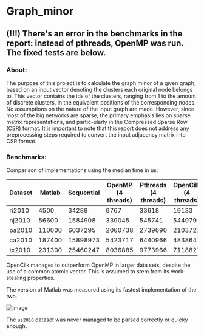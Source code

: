 # Graph_minor

## (!!!) There's an error in the benchmarks in the report: instead of pthreads, OpenMP was run. The fixed tests are below.

### **About:**

The purpose of this project is to calculate the graph minor of a given graph, based on an input vector denoting the clusters each original node belongs to. This vector contains the ids of the
clusters, ranging from 1 to the amount of discrete clusters, in the equivalent positions of the corresponding nodes. No assumptions on the nature of the input graph are made. However, since most of the big networks are sparse, the primary emphasis lies on sparse matrix representations, and partic-ularly in the Compressed Sparse Row (CSR) format. It is important to note that this report does not address any preprocessing steps required to convert the input adjacency matrix into CSR format.

### **Benchmarks:**

Comparison of implementations using the median time in us:

| Dataset | Matlab |  Sequential | OpenMP (4 threads) | Pthreads  (4 threads) | OpenCilk  (4 threads)|
|---------|-----------|-----------|----------|---------| -----------|
| ri2010  | 4500 | 34289 | 9767 | 33618 |  19133 |
| nj2010  | 56600 |1584908 | 339045 | 545741 | 544979 |
| pa2010  | 110000 |6037295 | 2060738 | 2739690 | 2103721 |
| ca2010  | 187400 |15898973  | 5423717 | 6440966 | 4838647 | 
| tx2010 | 231300 |25460247 | 8036885 | 9773966 | 7118827 |

OpenCilk manages to outperform OpenMP in larger data sets, despite the use of a common atomic vector. This is assumed to stem from its work-stealing properties.

The version of Matlab was measured using its fastest implementation of the two.

![image](https://github.com/kchristin22/Graph_minor/assets/74819775/9bd03d4f-7ee9-4f6e-95d5-73285d22b585)

 The `us2010` dataset was never managed to be parsed correctly or quicky enough.
       

